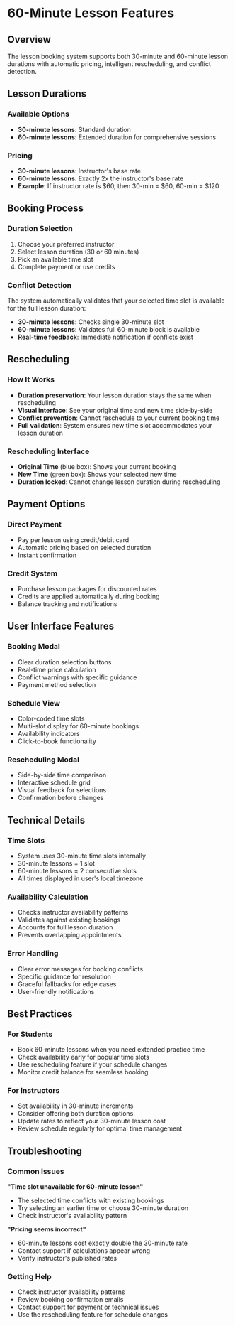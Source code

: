 # 60-Minute Lesson Features

## Overview

The lesson booking system supports both 30-minute and 60-minute lesson durations with automatic pricing, intelligent rescheduling, and conflict detection.

## Lesson Durations

### Available Options
- **30-minute lessons**: Standard duration
- **60-minute lessons**: Extended duration for comprehensive sessions

### Pricing
- **30-minute lessons**: Instructor's base rate
- **60-minute lessons**: Exactly 2x the instructor's base rate
- **Example**: If instructor rate is $60, then 30-min = $60, 60-min = $120

## Booking Process

### Duration Selection
1. Choose your preferred instructor
2. Select lesson duration (30 or 60 minutes)
3. Pick an available time slot
4. Complete payment or use credits

### Conflict Detection
The system automatically validates that your selected time slot is available for the full lesson duration:
- **30-minute lessons**: Checks single 30-minute slot
- **60-minute lessons**: Validates full 60-minute block is available
- **Real-time feedback**: Immediate notification if conflicts exist

## Rescheduling

### How It Works
- **Duration preservation**: Your lesson duration stays the same when rescheduling
- **Visual interface**: See your original time and new time side-by-side
- **Conflict prevention**: Cannot reschedule to your current booking time
- **Full validation**: System ensures new time slot accommodates your lesson duration

### Rescheduling Interface
- **Original Time** (blue box): Shows your current booking
- **New Time** (green box): Shows your selected new time
- **Duration locked**: Cannot change lesson duration during rescheduling

## Payment Options

### Direct Payment
- Pay per lesson using credit/debit card
- Automatic pricing based on selected duration
- Instant confirmation

### Credit System
- Purchase lesson packages for discounted rates
- Credits are applied automatically during booking
- Balance tracking and notifications

## User Interface Features

### Booking Modal
- Clear duration selection buttons
- Real-time price calculation
- Conflict warnings with specific guidance
- Payment method selection

### Schedule View
- Color-coded time slots
- Multi-slot display for 60-minute bookings
- Availability indicators
- Click-to-book functionality

### Rescheduling Modal
- Side-by-side time comparison
- Interactive schedule grid
- Visual feedback for selections
- Confirmation before changes

## Technical Details

### Time Slots
- System uses 30-minute time slots internally
- 30-minute lessons = 1 slot
- 60-minute lessons = 2 consecutive slots
- All times displayed in user's local timezone

### Availability Calculation
- Checks instructor availability patterns
- Validates against existing bookings
- Accounts for full lesson duration
- Prevents overlapping appointments

### Error Handling
- Clear error messages for booking conflicts
- Specific guidance for resolution
- Graceful fallbacks for edge cases
- User-friendly notifications

## Best Practices

### For Students
- Book 60-minute lessons when you need extended practice time
- Check availability early for popular time slots
- Use rescheduling feature if your schedule changes
- Monitor credit balance for seamless booking

### For Instructors
- Set availability in 30-minute increments
- Consider offering both duration options
- Update rates to reflect your 30-minute lesson cost
- Review schedule regularly for optimal time management

## Troubleshooting

### Common Issues

**"Time slot unavailable for 60-minute lesson"**
- The selected time conflicts with existing bookings
- Try selecting an earlier time or choose 30-minute duration
- Check instructor's availability pattern

**"Pricing seems incorrect"**
- 60-minute lessons cost exactly double the 30-minute rate
- Contact support if calculations appear wrong
- Verify instructor's published rates

### Getting Help
- Check instructor availability patterns
- Review booking confirmation emails
- Contact support for payment or technical issues
- Use the rescheduling feature for schedule changes
